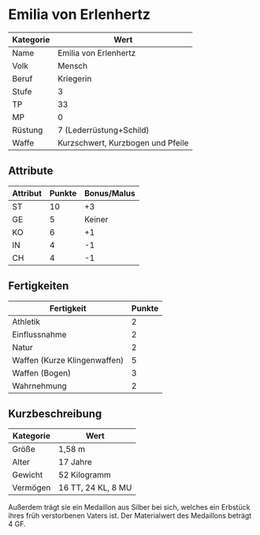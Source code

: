 # Emilia von Erlenhertz

| Kategorie | Wert |
| - | - |
| Name | Emilia von Erlenhertz |
| Volk | Mensch |
| Beruf | Kriegerin |
| Stufe | 3 |
| TP | 33 |
| MP | 0 |
| Rüstung | 7 (Lederrüstung+Schild) |
| Waffe | Kurzschwert, Kurzbogen und Pfeile |

## Attribute

| Attribut | Punkte | Bonus/Malus |
| - | - | - |
| ST | 10 | +3 |
| GE | 5 | Keiner |
| KO | 6 | +1 |
| IN | 4 | -1 |
| CH | 4 | -1 |

## Fertigkeiten

| Fertigkeit | Punkte |
| - | - |
| Athletik | 2 |
| Einflussnahme | 2 |
| Natur | 2 |
| Waffen (Kurze Klingenwaffen) | 5 |
| Waffen (Bogen) | 3 |
| Wahrnehmung | 2 |

## Kurzbeschreibung

| Kategorie | Wert |
| - | - |
| Größe | 1,58 m |
| Alter | 17 Jahre |
| Gewicht | 52 Kilogramm |
| Vermögen | 16 TT, 24 KL, 8 MU |

Außerdem trägt sie ein Medaillon aus Silber bei sich, welches ein Erbstück ihres früh verstorbenen Vaters ist. Der Materialwert des Medaillons beträgt 4 GF.

